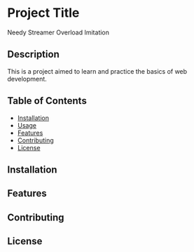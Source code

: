 # Project Title
Needy Streamer Overload Imitation

## Description
This is a project aimed to learn and practice the basics of web development.

## Table of Contents
- [Installation](#installation)
- [Usage](#usage)
- [Features](#features)
- [Contributing](#contributing)
- [License](#license)

## Installation

## Features

## Contributing

## License
